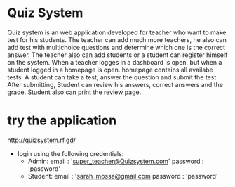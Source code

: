 # Quiz System
Quiz system is an web application developed for teacher who want to make test for his students. The teacher can add much more teachers, he also can add test with multichoice questions and determine which one is the correct answer. The teacher also can add students or a student can register himself on the system. When a teacher logges in a dashboard is open, but when a student logged in a homepage is open. homepage contains all availabe tests. A student can take a test, answer the question and submit the test. After submitting, Student can review his answers, correct answers and the grade. Student also can print the review page.

# try the application
http://quizsystem.rf.gd/

- login using the following credentials:
    - Admin:
        email : 'super_teacher@Quizsystem.com'
        password : 'password'
    - Student:
        email : 'sarah_mossa@gmail.com
        password : 'password'
